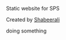 Static website for SPS

Created by [Shabeerali](https://www.instagram.com/shabeer_bin_khalid/)

doing something
